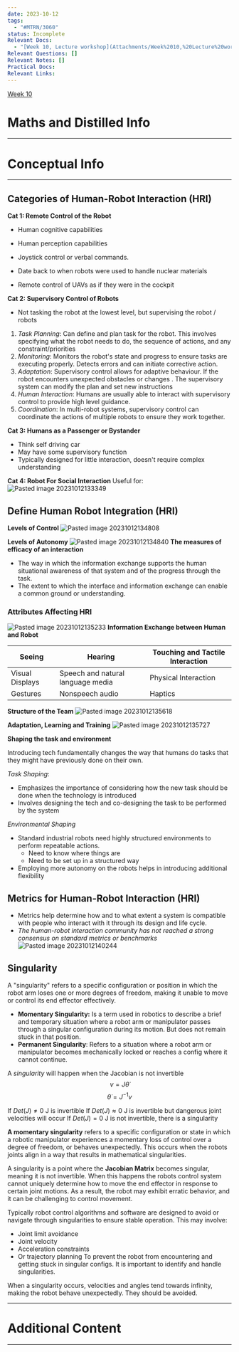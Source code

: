 ```yaml
---
date: 2023-10-12
tags:
  - "#MTRN/3060"
status: Incomplete
Relevant Docs:
  - "[Week 10, Lecture workshop](Attachments/Week%2010,%20Lecture%20workshop.pdf)"
Relevant Questions: []
Relevant Notes: []
Practical Docs: 
Relevant Links:
---
```

[Week 10](Attachments/Week%2010,%20Lecture%20workshop-1.pdf)
# Maths and Distilled Info
---




# Conceptual Info
---

## Categories of Human-Robot Interaction (HRI)

**Cat 1: Remote Control of the Robot**

- Human cognitive capabilities
- Human perception capabilities
- Joystick control or verbal commands.

- Date back to when robots were used to handle nuclear materials
- Remote control of UAVs as if they were in the cockpit

**Cat 2: Supervisory Control of Robots**
- Not tasking the robot at the lowest level, but supervising the robot / robots
1. *Task Planning*: Can define and plan task for the robot. This involves specifying what the robot needs to do, the sequence of actions, and any constraint/priorities
2. *Monitoring*: Monitors the robot's state and progress to ensure tasks are executing properly. Detects errors and can initiate corrective action.
3. *Adaptation*: Supervisory control allows for adaptive behaviour. If the robot encounters unexpected obstacles or changes . The supervisory system can modify the plan and set new instructions
4. *Human Interaction*: Humans are usually able to interact with supervisory control to provide high level guidance.
5. *Coordination*: In multi-robot systems, supervisory control can coordinate the actions of multiple robots to ensure they work together.

**Cat 3: Humans as a Passenger or Bystander**
- Think self driving car
- May have some supervisory function
- Typically designed for little interaction, doesn't require complex understanding


**Cat 4: Robot For Social Interaction**
Useful for:
![Pasted image 20231012133349](Attachments/Pasted%20image%2020231012133349.png)


## Define Human Robot Integration (HRI)

**Levels of Control**
![Pasted image 20231012134808](Attachments/Pasted%20image%2020231012134808.png)

**Levels of Autonomy**
![Pasted image 20231012134840](Attachments/Pasted%20image%2020231012134840.png)
**The measures of efficacy of an interaction**
- The way in which the information exchange supports the human situational awareness of that system and of the progress through the task.
- The extent to which the interface and information exchange can enable a common ground or understanding.

### Attributes Affecting HRI
![Pasted image 20231012135233](Attachments/Pasted%20image%2020231012135233.png)
**Information Exchange between Human and Robot**



| Seeing          | Hearing                            | Touching and Tactile Interaction |
| --------------- | ---------------------------------- | -------------------------------- |
| Visual Displays | Speech and natural  language media | Physical Interaction                                 |
| Gestures        | Nonspeech audio       | Haptics       |

**Structure of the Team**
![Pasted image 20231012135618](Attachments/Pasted%20image%2020231012135618.png)

**Adaptation, Learning and Training**
![Pasted image 20231012135727](Attachments/Pasted%20image%2020231012135727.png)

**Shaping the task and environment**

Introducing tech fundamentally changes the way that humans do tasks that they might have previously done on their own.

*Task Shaping*:
- Emphasizes the importance of considering how the new task should be done when the technology is introduced
- Involves designing the tech and co-designing the task to be performed by the system

*Environmental Shaping*
- Standard industrial robots need highly structured environments to perform repeatable actions.
	- Need to know where things are
	- Need to be set up in a structured way
- Employing more autonomy on the robots helps in introducing additional flexibility

## Metrics for Human-Robot Interaction (HRI)
- Metrics help determine how and to what extent a system is compatible with people who interact with it through its design and life cycle.
- *The human-robot interaction community has not reached a strong consensus on standard metrics or benchmarks*
![Pasted image 20231012140244](Attachments/Pasted%20image%2020231012140244.png)


## Singularity
A "singularity" refers to a specific configuration or position in which the robot arm loses one or more degrees of freedom, making it unable to move or control its end effector effectively.
- **Momentary Singularity:** Is a term used in robotics to describe a brief and temporary situation where a robot arm or manipulator passes through a singular configuration during its motion. But does not remain stuck in that position.
- **Permanent Singularity**: Refers to a situation where a robot arm or manipulator becomes mechanically locked or reaches a config where it cannot continue.

A *singularity* will happen when the Jacobian is not invertible
$$v = J \dot{\theta}$$
$$$$
$$\dot{\theta} = J^{-1}v$$

If $Det(J) \neq 0$  J is invertible
If $Det(J) \approx 0$ J is invertible but dangerous joint velocities will occur
If $Det(J) = 0$ J is not invertible, there is a singularity

**A momentary singularity** refers to a specific configuration or state in which a robotic manipulator experiences a momentary loss of control over a degree of freedom, or behaves unexpectedly. This occurs when the robots joints align in a way that results in mathematical singularities.

A singularity is a point where the **Jacobian Matrix** becomes singular, meaning it is not invertible. When this happens the robots control system cannot uniquely determine how to move the end effector in response to certain joint motions. As a result, the robot may exhibit erratic behavior, and it can be challenging to control movement.

Typically robot control algorithms and software are designed to avoid or navigate through singularities to ensure stable operation. This may involve:
- Joint limit avoidance
- Joint velocity
- Acceleration constraints
- Or trajectory planning
To prevent the robot from encountering and getting stuck in singular configs. It is important to identify and handle singularities.

When a singularity occurs, velocities and angles tend towards infinity, making the robot behave unexpectedly. They should be avoided.







****

# Additional Content
---
